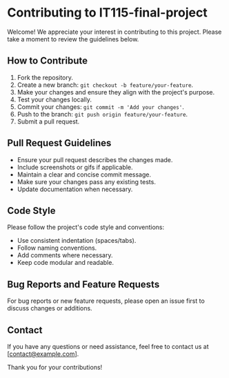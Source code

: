 # Contributing to IT115-final-project

Welcome! We appreciate your interest in contributing to this project. Please take a moment to review the guidelines below.

## How to Contribute

1. Fork the repository.
2. Create a new branch: `git checkout -b feature/your-feature`.
3. Make your changes and ensure they align with the project's purpose.
4. Test your changes locally.
5. Commit your changes: `git commit -m 'Add your changes'`.
6. Push to the branch: `git push origin feature/your-feature`.
7. Submit a pull request.

## Pull Request Guidelines

- Ensure your pull request describes the changes made.
- Include screenshots or gifs if applicable.
- Maintain a clear and concise commit message.
- Make sure your changes pass any existing tests.
- Update documentation when necessary.

## Code Style

Please follow the project's code style and conventions:

- Use consistent indentation (spaces/tabs).
- Follow naming conventions.
- Add comments where necessary.
- Keep code modular and readable.

## Bug Reports and Feature Requests

For bug reports or new feature requests, please open an issue first to discuss changes or additions.

## Contact

If you have any questions or need assistance, feel free to contact us at [contact@example.com].

Thank you for your contributions!
